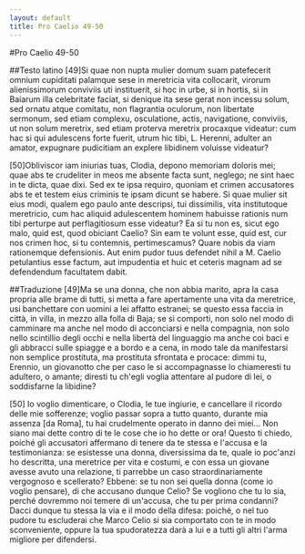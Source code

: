 ```yaml
---
layout: default
title: Pro Caelio 49-50
---
```


#Pro Caelio 49-50

##Testo latino
[49]Si quae non nupta mulier domum suam patefecerit omnium cupiditati palamque sese in meretricia vita collocarit, virorum alienissimorum conviviis uti instituerit, si hoc in urbe, si in hortis, si in Baiarum illa celebritate faciat, si denique ita sese gerat non incessu solum, sed ornatu atque comitatu, non flagrantia oculorum, non libertate sermonum, sed etiam complexu, osculatione, actis, navigatione, conviviis, ut non solum meretrix, sed etiam proterva meretrix procaxque videatur: cum hac si qui adulescens forte fuerit, utrum hic tibi, L. Herenni, adulter an amator, expugnare pudicitiam an explere libidinem voluisse videatur?

[50]Obliviscor iam iniurias tuas, Clodia, depono memoriam doloris mei; quae abs te crudeliter in meos me absente facta sunt, neglego; ne sint haec in te dicta, quae dixi. Sed ex te ipsa requiro, quoniam et crimen accusatores abs te et testem eius criminis te ipsam dicunt se habere. Si quae mulier sit eius modi, qualem ego paulo ante descripsi, tui dissimilis, vita institutoque meretricio, cum hac aliquid adulescentem hominem habuisse rationis num tibi perturpe aut perflagitiosum esse videatur? Ea si tu non es, sicut ego malo, quid est, quod obiciant Caelio? Sin eam te volunt esse, quid est, cur nos crimen hoc, si tu contemnis, pertimescamus? Quare nobis da viam rationemque defensionis. Aut enim pudor tuus defendet nihil a M. Caelio petulantius esse factum, aut impudentia et huic et ceteris magnam ad se defendendum facultatem dabit.

##Traduzione
[49]Ma se una donna, che non abbia marito, apra la casa propria alle brame di tutti, si metta a fare apertamente una vita da meretrice, usi banchettare con uomini a lei affatto estranei; se questo essa faccia in città, in villa, in mezzo alla folla di Baja; se si comporti, non solo nel modo di camminare ma anche nel modo di acconciarsi e nella compagnia, non solo nello scintillio degli occhi e nella libertà del linguaggio ma anche coi baci e gli abbracci sulle spiagge e a bordo e a cena, in modo tale da manifestarsi non semplice prostituta, ma prostituta sfrontata e procace: dimmi tu, Erennio, un giovanotto che per caso le si accompagnasse lo chiameresti tu adultero, o amante; diresti tu ch'egli voglia attentare al pudore di lei, o soddisfarne la libidine?

[50] Io voglio dimenticare, o Clodia, le tue ingiurie, e cancellare il ricordo delle mie sofferenze; voglio passar sopra a tutto quanto, durante mia assenza [da Roma], tu hai crudelmente operato in danno dei miei... Non siano mai dette contro di te le cose che io ho dette or ora! Questo ti chiedo, poiché gli accusatori affermano di tenere da te stessa e l'accusa e la testimonianza: se esistesse una donna, diversissima da te, quale io poc'anzi ho descritta, una meretrice per vita e costumi, e con essa un giovane avesse avuto una relazione, ti parrebbe un caso straordinariamente vergognoso e scellerato? Ebbene: se tu non sei quella donna (come io voglio pensare), di che accusano dunque Celio? Se vogliono che tu lo sia, perché dovremmo noi temere di un'accusa, che tu per prima condanni? Dacci dunque tu stessa la via e il modo della difesa: poiché, o nel tuo pudore tu escluderai che Marco Celio si sia comportato con te in modo sconveniente, oppure la tua spudoratezza darà a lui e a tutti gli altri l'arma migliore per difendersi.
